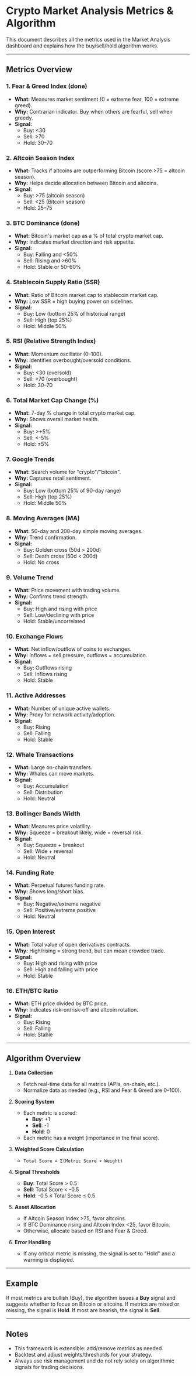 # Crypto Market Analysis Metrics & Algorithm

This document describes all the metrics used in the Market Analysis dashboard and explains how the buy/sell/hold algorithm works.

---

## Metrics Overview

### 1. **Fear & Greed Index** (done)

- **What:** Measures market sentiment (0 = extreme fear, 100 = extreme greed).
- **Why:** Contrarian indicator. Buy when others are fearful, sell when greedy.
- **Signal:**
  - Buy: <30
  - Sell: >70
  - Hold: 30–70

### 2. **Altcoin Season Index**

- **What:** Tracks if altcoins are outperforming Bitcoin (score >75 = altcoin season).
- **Why:** Helps decide allocation between Bitcoin and altcoins.
- **Signal:**
  - Buy: >75 (altcoin season)
  - Sell: <25 (Bitcoin season)
  - Hold: 25–75

### 3. **BTC Dominance** (done)

- **What:** Bitcoin's market cap as a % of total crypto market cap.
- **Why:** Indicates market direction and risk appetite.
- **Signal:**
  - Buy: Falling and <50%
  - Sell: Rising and >60%
  - Hold: Stable or 50–60%

### 4. **Stablecoin Supply Ratio (SSR)**

- **What:** Ratio of Bitcoin market cap to stablecoin market cap.
- **Why:** Low SSR = high buying power on sidelines.
- **Signal:**
  - Buy: Low (bottom 25% of historical range)
  - Sell: High (top 25%)
  - Hold: Middle 50%

### 5. **RSI (Relative Strength Index)**

- **What:** Momentum oscillator (0–100).
- **Why:** Identifies overbought/oversold conditions.
- **Signal:**
  - Buy: <30 (oversold)
  - Sell: >70 (overbought)
  - Hold: 30–70

### 6. **Total Market Cap Change (%)**

- **What:** 7-day % change in total crypto market cap.
- **Why:** Shows overall market health.
- **Signal:**
  - Buy: >+5%
  - Sell: <-5%
  - Hold: ±5%

### 7. **Google Trends**

- **What:** Search volume for "crypto"/"bitcoin".
- **Why:** Captures retail sentiment.
- **Signal:**
  - Buy: Low (bottom 25% of 90-day range)
  - Sell: High (top 25%)
  - Hold: Middle 50%

### 8. **Moving Averages (MA)**

- **What:** 50-day and 200-day simple moving averages.
- **Why:** Trend confirmation.
- **Signal:**
  - Buy: Golden cross (50d > 200d)
  - Sell: Death cross (50d < 200d)
  - Hold: No cross

### 9. **Volume Trend**

- **What:** Price movement with trading volume.
- **Why:** Confirms trend strength.
- **Signal:**
  - Buy: High and rising with price
  - Sell: Low/declining with price
  - Hold: Stable/uncorrelated

### 10. **Exchange Flows**

- **What:** Net inflow/outflow of coins to exchanges.
- **Why:** Inflows = sell pressure, outflows = accumulation.
- **Signal:**
  - Buy: Outflows rising
  - Sell: Inflows rising
  - Hold: Stable

### 11. **Active Addresses**

- **What:** Number of unique active wallets.
- **Why:** Proxy for network activity/adoption.
- **Signal:**
  - Buy: Rising
  - Sell: Falling
  - Hold: Stable

### 12. **Whale Transactions**

- **What:** Large on-chain transfers.
- **Why:** Whales can move markets.
- **Signal:**
  - Buy: Accumulation
  - Sell: Distribution
  - Hold: Neutral

### 13. **Bollinger Bands Width**

- **What:** Measures price volatility.
- **Why:** Squeeze = breakout likely, wide = reversal risk.
- **Signal:**
  - Buy: Squeeze + breakout
  - Sell: Wide + reversal
  - Hold: Neutral

### 14. **Funding Rate**

- **What:** Perpetual futures funding rate.
- **Why:** Shows long/short bias.
- **Signal:**
  - Buy: Negative/extreme negative
  - Sell: Positive/extreme positive
  - Hold: Neutral

### 15. **Open Interest**

- **What:** Total value of open derivatives contracts.
- **Why:** High/rising = strong trend, but can mean crowded trade.
- **Signal:**
  - Buy: High and rising with price
  - Sell: High and falling with price
  - Hold: Stable

### 16. **ETH/BTC Ratio**

- **What:** ETH price divided by BTC price.
- **Why:** Indicates risk-on/risk-off and altcoin rotation.
- **Signal:**
  - Buy: Rising
  - Sell: Falling
  - Hold: Stable

---

## Algorithm Overview

1. **Data Collection**

   - Fetch real-time data for all metrics (APIs, on-chain, etc.).
   - Normalize data as needed (e.g., RSI and Fear & Greed are 0–100).

2. **Scoring System**

   - Each metric is scored:
     - **Buy**: +1
     - **Sell**: -1
     - **Hold**: 0
   - Each metric has a weight (importance in the final score).

3. **Weighted Score Calculation**

   - `Total Score = Σ(Metric Score × Weight)`

4. **Signal Thresholds**

   - **Buy**: Total Score > 0.5
   - **Sell**: Total Score < -0.5
   - **Hold**: -0.5 ≤ Total Score ≤ 0.5

5. **Asset Allocation**

   - If Altcoin Season Index >75, favor altcoins.
   - If BTC Dominance rising and Altcoin Index <25, favor Bitcoin.
   - Otherwise, allocate based on RSI and Fear & Greed.

6. **Error Handling**
   - If any critical metric is missing, the signal is set to "Hold" and a warning is displayed.

---

## Example

If most metrics are bullish (Buy), the algorithm issues a **Buy** signal and suggests whether to focus on Bitcoin or altcoins. If metrics are mixed or missing, the signal is **Hold**. If most are bearish, the signal is **Sell**.

---

## Notes

- This framework is extensible: add/remove metrics as needed.
- Backtest and adjust weights/thresholds for your strategy.
- Always use risk management and do not rely solely on algorithmic signals for trading decisions.
